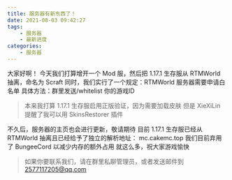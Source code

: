 ```yaml
---
title: 服务器有新东西了！
date: 2021-08-03 09:42:27
tags:
    - 服务器
    - 最新进度
categories:
    - 服务器
---
```

大家好啊！
今天我们打算增开一个 Mod 服，然后把 1.17.1 生存服从 RTMWorld 抽离，命名为 Scraft
同时，我们实行了一个规定：RTMWorld 服务器需要申请白名单
具体方法：群里发送/whitelist 你的游戏ID

>本来我打算 1.17.1 生存服启用正版验证，因为需要加载皮肤
>但是 XieXiLin 提醒了我可以用 SkinsRestorer 插件

不久后，服务器的主页也会进行更新，敬请期待
目前 1.17.1 生存服已经从 RTMWorld 抽离且已经给予了独立的解析地址：
mc.cakemc.top
我们目前弃用了 BungeeCord 以减少内存的额外占用
就这么多，祝大家游戏愉快

>如果你要联系我们，请在群里私聊管理员，或者发送邮件到 2577117205@qq.com